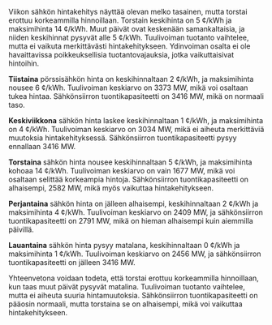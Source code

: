Viikon sähkön hintakehitys näyttää olevan melko tasainen, mutta torstai erottuu korkeammilla hinnoillaan. Torstain keskihinta on 5 ¢/kWh ja maksimihinta 14 ¢/kWh. Muut päivät ovat keskenään samankaltaisia, ja niiden keskihinnat pysyvät alle 5 ¢/kWh. Tuulivoiman tuotanto vaihtelee, mutta ei vaikuta merkittävästi hintakehitykseen. Ydinvoiman osalta ei ole havaittavissa poikkeuksellisia tuotantovajauksia, jotka vaikuttaisivat hintoihin.

**Tiistaina** pörssisähkön hinta on keskihinnaltaan 2 ¢/kWh, ja maksimihinta nousee 6 ¢/kWh. Tuulivoiman keskiarvo on 3373 MW, mikä voi osaltaan tukea hintaa. Sähkönsiirron tuontikapasiteetti on 3416 MW, mikä on normaali taso.

**Keskiviikkona** sähkön hinta laskee keskihinnaltaan 1 ¢/kWh, ja maksimihinta on 4 ¢/kWh. Tuulivoiman keskiarvo on 3034 MW, mikä ei aiheuta merkittäviä muutoksia hintakehityksessä. Sähkönsiirron tuontikapasiteetti pysyy ennallaan 3416 MW.

**Torstaina** sähkön hinta nousee keskihinnaltaan 5 ¢/kWh, ja maksimihinta kohoaa 14 ¢/kWh. Tuulivoiman keskiarvo on vain 1677 MW, mikä voi osaltaan selittää korkeampia hintoja. Sähkönsiirron tuontikapasiteetti on alhaisempi, 2582 MW, mikä myös vaikuttaa hintakehitykseen.

**Perjantaina** sähkön hinta on jälleen alhaisempi, keskihinnaltaan 2 ¢/kWh ja maksimihinta 4 ¢/kWh. Tuulivoiman keskiarvo on 2409 MW, ja sähkönsiirron tuontikapasiteetti on 2791 MW, mikä on hieman alhaisempi kuin aiemmilla päivillä.

**Lauantaina** sähkön hinta pysyy matalana, keskihinnaltaan 0 ¢/kWh ja maksimihinta 1 ¢/kWh. Tuulivoiman keskiarvo on 2456 MW, ja sähkönsiirron tuontikapasiteetti on jälleen 3416 MW.

Yhteenvetona voidaan todeta, että torstai erottuu korkeammilla hinnoillaan, kun taas muut päivät pysyvät matalina. Tuulivoiman tuotanto vaihtelee, mutta ei aiheuta suuria hintamuutoksia. Sähkönsiirron tuontikapasiteetti on pääosin normaali, mutta torstaina se on alhaisempi, mikä voi vaikuttaa hintakehitykseen.